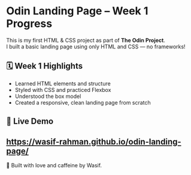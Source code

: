 # Odin Landing Page – Week 1 Progress

This is my first HTML & CSS project as part of **The Odin Project**.  
I built a basic landing page using only HTML and CSS — no frameworks!

## 🗓️ Week 1 Highlights
- Learned HTML elements and structure
- Styled with CSS and practiced Flexbox
- Understood the box model
- Created a responsive, clean landing page from scratch

## 🚀 Live Demo
https://wasif-rahman.github.io/odin-landing-page/
---

🖤 Built with love and caffeine by Wasif.
